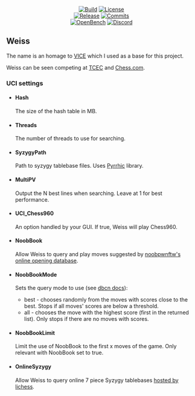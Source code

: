 <div align="center">

  [![Build][build-badge]][build-link]
  [![License][license-badge]][license-link]
  <br>
  [![Release][release-badge]][release-link]
  [![Commits][commits-badge]][commits-link]
  <br>
  [![OpenBench][openbench-badge]][openbench-link]
  [![Discord][discord-badge]][discord-link]
</div>

## Weiss
The name is an homage to [VICE](https://www.youtube.com/watch?v=bGAfaepBco4&list=PLZ1QII7yudbc-Ky058TEaOstZHVbT-2hg) which I used as a base for this project.

Weiss can be seen competing at [TCEC](https://tcec-chess.com) and [Chess.com](https://www.chess.com/computer-chess-championship).

### UCI settings

* #### Hash
  The size of the hash table in MB.

* #### Threads
  The number of threads to use for searching.

* #### SyzygyPath
  Path to syzygy tablebase files. Uses [Pyrrhic](https://github.com/AndyGrant/Pyrrhic) library.

* #### MultiPV
  Output the N best lines when searching. Leave at 1 for best performance.

* #### UCI_Chess960
  An option handled by your GUI. If true, Weiss will play Chess960.

* #### NoobBook
  Allow Weiss to query and play moves suggested by [noobpwnftw's online opening database](https://www.chessdb.cn/queryc_en/).

* #### NoobBookMode
  Sets the query mode to use (see [dbcn docs](https://www.chessdb.cn/cloudbookc_api_en.html)):
    - best - chooses randomly from the moves with scores close to the best. Stops if all moves' scores are below a threshold.
    - all - chooses the move with the highest score (first in the returned list). Only stops if there are no moves with scores.

* #### NoobBookLimit
  Limit the use of NoobBook to the first x moves of the game. Only relevant with NoobBook set to true.

* #### OnlineSyzygy
  Allow Weiss to query online 7 piece Syzygy tablebases [hosted by lichess](https://tablebase.lichess.ovh).


[build-link]:      https://github.com/TerjeKir/Weiss/actions/workflows/make.yml
[commits-link]:    https://github.com/TerjeKir/Weiss/commits/master
[discord-link]:    https://discord.gg/WJJcCPTyBJ
[license-link]:    https://github.com/TerjeKir/weiss/blob/master/COPYING.txt
[openbench-link]:  http://chess.grantnet.us/index/
[release-link]:    https://github.com/TerjeKir/Weiss/releases/latest

[build-badge]:     https://img.shields.io/github/actions/workflow/status/TerjeKir/Weiss/make.yml?branch=master&style=for-the-badge&label=Weiss&logo=github
[commits-badge]:   https://img.shields.io/github/commits-since/TerjeKir/Weiss/latest?style=for-the-badge
[discord-badge]:   https://img.shields.io/discord/759496923324874762?style=for-the-badge&label=discord&logo=Discord
[license-badge]:   https://img.shields.io/github/license/TerjeKir/Weiss?style=for-the-badge&label=license&color=success
[openbench-badge]: https://img.shields.io/website?style=for-the-badge&label=OpenBench&down_color=red&down_message=Offline&up_color=success&up_message=Online&url=http%3A%2F%2Fchess.grantnet.us%2Findex
[release-badge]:   https://img.shields.io/github/v/release/TerjeKir/Weiss?style=for-the-badge&label=official%20release
